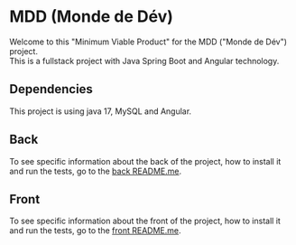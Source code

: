 # MDD (Monde de Dév)

Welcome to this "Minimum Viable Product" for the MDD ("Monde de Dév") project.  
This is a fullstack project with Java Spring Boot and Angular technology.

## Dependencies

This project is using java 17, MySQL and Angular.

## Back

To see specific information about the back of the project, how to install it and run the tests, go to the [back README.me](./back/README.md).


## Front

To see specific information about the front of the project, how to install it and run the tests, go to the [front README.me](./front/README.md).

